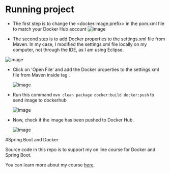 # Running project
- The first step is to change the <docker.image.prefix> in the pom.xml file to match your Docker Hub account
  ![image](https://github.com/user-attachments/assets/9f69f59c-5236-40dc-b8b2-66be3ad02a53)

- The second step is to add Docker properties to the settings.xml file from Maven. In my case, I modified the settings.xml file locally on my computer, not through the IDE, as I am using Eclipse.

![image](https://github.com/user-attachments/assets/909a8076-a5c0-479b-bc90-c053dfb434f2)

- Click on 'Open File' and add the Docker properties to the settings.xml file from Maven inside tag <servers>.

  ![image](https://github.com/user-attachments/assets/e5a7c594-28f8-4163-bfe1-09c6ef29be30)

- Run this command ``mvn clean package docker:build docker:push`` to send image to dockerhub
  
  ![image](https://github.com/user-attachments/assets/89910383-5fbf-4a68-92c3-82c1b6620a83)

- Now, check if the image has been pushed to Docker Hub.

  ![image](https://github.com/user-attachments/assets/98307d1c-c677-4fac-878f-ef71db2ffce2)


#Spring Boot and Docker

Source code in this repo is to support my on line course for Docker and Spring Boot. 

You can learn more about my course [here](http://courses.springframework.guru).
